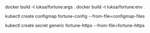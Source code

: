 docker build -t luksa/fortune:args .
docker build -t luksa/fortune:env .

kubectl create configmap fortune-config --from-file=configmap-files

kubectl create secret generic fortune-https --from-file=fortune-https
